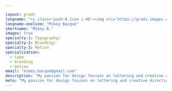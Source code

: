 ```yaml
---

layout: grads
longname: "<i class='push-0 icon i-48'><img src='https://grads.images.algonquindesign.ca/2017/icons/mikey.gif' alt='new designer'></i>Mikey <br>Bacque"
longname-oneline: "Mikey Bacque"
shortname: "Mikey B."
images: true
specialty-1: Typography/
specialty-2: Branding/
specialty-3: Motion
specialization:
  - type
  - branding
  - motion
email: "mikey.bacque@gmail.com"
description: "My passion for design focuses on lettering and creative direction. I see the beauty of imperfection and apply organic designs to my work."
meta: "My passion for design focuses on lettering and creative direction. I see the beauty of imperfection and apply organic designs to my work."
---
```

